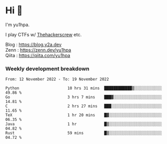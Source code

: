 # Hi 👋

I'm yu1hpa.

I play CTFs w/ [Thehackerscrew](https://www.thehackerscrew.team/) etc.

Blog : https://blog.y2a.dev  
Zenn : https://zenn.dev/yu1hpa  
Qiita : https://qiita.com/yu1hpa  

### Weekly development breakdown

<!--START_SECTION:waka-->

```text
From: 12 November 2022 - To: 19 November 2022

Python                     10 hrs 31 mins  ████████████▒░░░░░░░░░░░░   49.86 %
Go                         3 hrs 7 mins    ███▓░░░░░░░░░░░░░░░░░░░░░   14.81 %
C                          2 hrs 27 mins   ███░░░░░░░░░░░░░░░░░░░░░░   11.65 %
TeX                        1 hr 20 mins    █▓░░░░░░░░░░░░░░░░░░░░░░░   06.35 %
Java                       1 hr            █▒░░░░░░░░░░░░░░░░░░░░░░░   04.82 %
Rust                       59 mins         █▒░░░░░░░░░░░░░░░░░░░░░░░   04.72 %
```

<!--END_SECTION:waka-->

